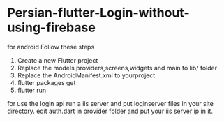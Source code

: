 # Persian-flutter-Login-without-using-firebase
for android 
Follow these steps
1) Create a new Flutter project
2) Replace the models,providers,screens,widgets and main to lib/ folder 
3) Replace the AndroidManifest.xml to yourproject
4) flutter packages get
5) flutter run


for use the login api run a iis server and put loginserver files in your site directory.
edit auth.dart in provider folder and put your iis server ip in it.
